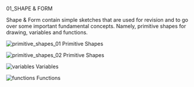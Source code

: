 01_SHAPE & FORM


Shape & Form contain simple sketches that are used for revision and to go over some important fundamental concepts. Namely, primitive shapes for drawing, variables and functions. 

![primitive_shapes_01](https://cloud.githubusercontent.com/assets/1027891/9546482/55853096-4d93-11e5-883f-118336f3d020.png)
Primitive Shapes

![primitive_shapes_02](https://cloud.githubusercontent.com/assets/1027891/9546491/63afe3aa-4d93-11e5-87e8-9973e7d7e4ef.png)
Primitive Shapes

![variables](https://cloud.githubusercontent.com/assets/1027891/9546509/85d7b5ca-4d93-11e5-98ce-a307716f0461.png)
Variables

![functions](https://cloud.githubusercontent.com/assets/1027891/9546504/7f4e9b2e-4d93-11e5-82be-e6e8b9666815.png)
Functions
